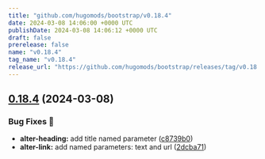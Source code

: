 ```yaml
---
title: "github.com/hugomods/bootstrap/v0.18.4"
date: 2024-03-08 14:06:00 +0000 UTC
publishDate: 2024-03-08 14:06:12 +0000 UTC
draft: false
prerelease: false
name: "v0.18.4"
tag_name: "v0.18.4"
release_url: "https://github.com/hugomods/bootstrap/releases/tag/v0.18.4"
---
```


## [0.18.4](https://github.com/hugomods/bootstrap/compare/v0.18.3...v0.18.4) (2024-03-08)


### Bug Fixes 🐞

* **alter-heading:** add title named parameter ([c8739b0](https://github.com/hugomods/bootstrap/commit/c8739b0696b2acf68c43e788da69cda29be71196))
* **alter-link:** add named parameters: text and url ([2dcba71](https://github.com/hugomods/bootstrap/commit/2dcba71d4c5fed7147bd6a7bc3733363479b1824))

